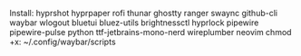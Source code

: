 Install: hyprshot hyprpaper rofi thunar ghostty ranger swaync github-cli waybar wlogout bluetui bluez-utils brightnessctl hyprlock pipewire pipewire-pulse python ttf-jetbrains-mono-nerd wireplumber neovim chmod +x: ~/.config/waybar/scripts
